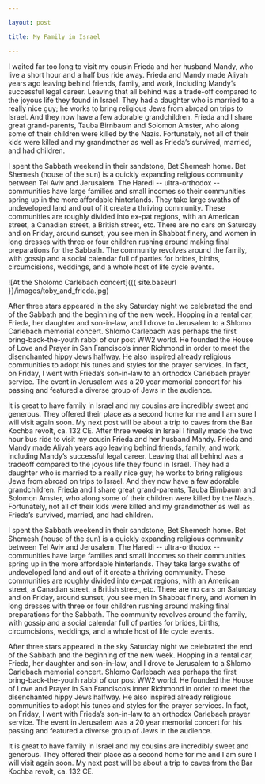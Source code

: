 ```yaml
---

layout: post

title: My Family in Israel

---
```


I waited far too long to visit my cousin Frieda and her husband Mandy,
who live a short hour and a half bus ride away.  Frieda and Mandy made
Aliyah years ago leaving behind friends, family, and work, including
Mandy’s successful legal career.  Leaving that all behind was a trade-off
compared to the joyous life they found in Israel.  They had a daughter
who is married to a really nice guy; he works to bring religious Jews
from abroad on trips to Israel. And they now have a few adorable
grandchildren. Frieda and I share great grand-parents, Tauba Birnbaum and
Solomon Amster, who along some of their children were killed by the
Nazis. Fortunately, not all of their kids were killed and my grandmother
as well as Frieda’s survived, married, and had children.

I spent the Sabbath weekend in their sandstone, Bet Shemesh home. Bet Shemesh
(house of the sun) is a quickly expanding religious community between Tel Aviv
and Jerusalem. The Haredi -- ultra-orthodox -- communities have large families
and small incomes so their communities spring up in the more affordable
hinterlands. They take large swaths of undeveloped land and out of it create a
thriving community. These communities are roughly divided into ex-pat regions,
with an American street, a Canadian street, a British street, etc. There are no
cars on Saturday and on Friday, around sunset, you see men in Shabbat finery,
and women in long dresses with three or four children rushing around making
final preparations for the Sabbath. The community revolves around the family,
with gossip and a social calendar full of parties for brides, births,
circumcisions, weddings, and a whole host of life cycle events.

![At the Sholomo Carlebach concert]({{ site.baseurl }}/images/toby_and_frieda.jpg)

After three stars appeared in the sky Saturday night we celebrated the end of
the Sabbath and the beginning of the new week. Hopping in a rental car, Frieda,
her daughter and son-in-law, and I drove to Jerusalem to a Shlomo Carlebach
memorial concert. Shlomo Carlebach was perhaps the first bring-back-the-youth
rabbi of our post WW2 world. He founded the House of Love and Prayer in San
Francisco’s inner Richmond in order to meet the disenchanted hippy Jews
halfway. He also inspired already religious communities to adopt his tunes and
styles for the prayer services. In fact, on Friday, I went with Frieda’s
son-in-law to an orthodox Carlebach prayer service. The event in Jerusalem was
a 20 year memorial concert for his passing and featured a diverse group of Jews
in the audience.

It is great to have family in Israel and my cousins are incredibly sweet and
generous. They offered their place as a second home for me and I am sure I will
visit again soon. My next post will be about a trip to caves from the Bar
Kochba revolt, ca. 132 CE.  After three weeks in Israel I finally made the two
hour bus ride to visit my cousin Frieda and her husband Mandy. Frieda and Mandy
made Aliyah years ago leaving behind friends, family, and work, including
Mandy’s successful legal career. Leaving that all behind was a tradeoff
compared to the joyous life they found in Israel. They had a daughter who is
married to a really nice guy; he works to bring religious Jews from abroad on
trips to Israel. And they now have a few adorable grandchildren. Frieda and I
share great grand-parents, Tauba Birnbaum and Solomon Amster, who along some of
their children were killed by the Nazis. Fortunately, not all of their kids
were killed and my grandmother as well as Frieda’s survived, married, and had
children.

I spent the Sabbath weekend in their sandstone, Bet Shemesh home. Bet Shemesh
(house of the sun) is a quickly expanding religious community between Tel Aviv
and Jerusalem. The Haredi -- ultra-orthodox -- communities have large families
and small incomes so their communities spring up in the more affordable
hinterlands. They take large swaths of undeveloped land and out of it create a
thriving community. These communities are roughly divided into ex-pat regions,
with an American street, a Canadian street, a British street, etc. There are no
cars on Saturday and on Friday, around sunset, you see men in Shabbat finery,
and women in long dresses with three or four children rushing around making
final preparations for the Sabbath. The community revolves around the family,
with gossip and a social calendar full of parties for brides, births,
circumcisions, weddings, and a whole host of life cycle events.

After three stars appeared in the sky Saturday night we celebrated the end of
the Sabbath and the beginning of the new week. Hopping in a rental car, Frieda,
her daughter and son-in-law, and I drove to Jerusalem to a Shlomo Carlebach
memorial concert. Shlomo Carlebach was perhaps the first bring-back-the-youth
rabbi of our post WW2 world. He founded the House of Love and Prayer in San
Francisco’s inner Richmond in order to meet the disenchanted hippy Jews
halfway. He also inspired already religious communities to adopt his tunes and
styles for the prayer services. In fact, on Friday, I went with Frieda’s
son-in-law to an orthodox Carlebach prayer service. The event in Jerusalem was
a 20 year memorial concert for his passing and featured a diverse group of Jews
in the audience.

It is great to have family in Israel and my cousins are incredibly sweet and
generous. They offered their place as a second home for me and I am sure I will
visit again soon. My next post will be about a trip to caves from the Bar
Kochba revolt, ca. 132 CE.

